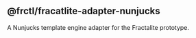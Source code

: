 ## @frctl/fracatlite-adapter-nunjucks

A Nunjucks template engine adapter for the Fractalite prototype.
